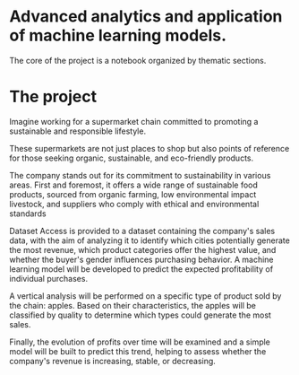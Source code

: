 # Advanced analytics and application of machine learning models.

The core of the project is a notebook organized by thematic sections.

# The project 
Imagine working for a supermarket chain committed to promoting a sustainable and responsible lifestyle.

These supermarkets are not just places to shop but also points of reference for those seeking organic, sustainable, and eco-friendly products.

The company stands out for its commitment to sustainability in various areas. First and foremost, it offers a wide range of sustainable food products, sourced from organic farming, low environmental impact livestock, and suppliers who comply with ethical and environmental standards


Dataset Access is provided to a dataset containing the company's sales data, with the aim of analyzing it to identify which cities potentially generate the most revenue, which product categories offer the highest value, and whether the buyer's gender influences purchasing behavior. A machine learning model will be developed to predict the expected profitability of individual purchases.

A vertical analysis will be performed on a specific type of product sold by the chain: apples. Based on their characteristics, the apples will be classified by quality to determine which types could generate the most sales.

Finally, the evolution of profits over time will be examined and a simple model will be built to predict this trend, helping to assess whether the company's revenue is increasing, stable, or decreasing.
